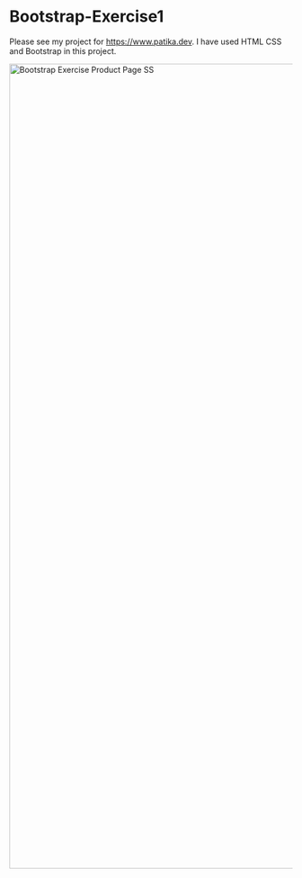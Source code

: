 # Bootstrap-Exercise1

Please see my project for https://www.patika.dev. I have used HTML CSS and Bootstrap in this project.

<img width="1430" alt="Bootstrap Exercise Product Page SS" src="https://user-images.githubusercontent.com/98915729/191278986-57f7ab49-d295-4896-b8d9-8be673aa34cf.png">
